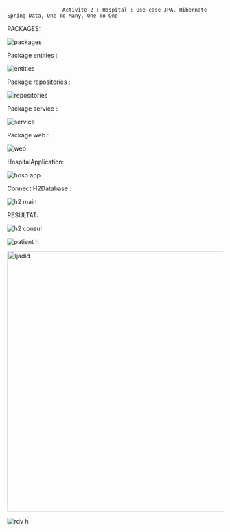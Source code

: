                       Activite 2 : Hospital : Use case JPA, Hibernate Spring Data, One To Many, One To One


PACKAGES:

![packages](https://user-images.githubusercontent.com/94021293/230780572-778337ba-11b2-4baf-b348-4aaf7cfe4b9e.png)

Package entities :


![entities](https://user-images.githubusercontent.com/94021293/230781622-e2ddf976-f7cd-4324-a384-b8dddc049f48.png)


Package repositories : 

![repositories](https://user-images.githubusercontent.com/94021293/230784415-14a39332-ebb0-43fe-a12e-274a4a24b147.png)


Package service : 

![service](https://user-images.githubusercontent.com/94021293/230784527-1ec506ab-3e1d-4386-9534-3b9df0782c0c.png)


Package web : 

![web](https://user-images.githubusercontent.com/94021293/230784564-8854eae7-c15b-4384-a258-beb2971c163e.png)

HospitalApplication:

![hosp app](https://user-images.githubusercontent.com/94021293/230784715-0ec40311-34ed-49be-8bc5-0376ac18be74.png)


Connect H2Database :

![h2 main](https://user-images.githubusercontent.com/94021293/230784780-77e7019b-955a-45a6-a9fe-2081b92a7fba.png)

RESULTAT: 

![h2 consul](https://user-images.githubusercontent.com/94021293/230784786-d7ac64a6-6480-4a4a-b1a9-3c5c5a824dba.png)


![patient h](https://user-images.githubusercontent.com/94021293/230784790-f94ef257-a677-4856-97e4-54ade0031ea9.png)


<img width="606" alt="ljadid" src="https://user-images.githubusercontent.com/106871413/232965074-7e345da6-165b-4ca4-adb5-e7b16179d575.png">


![rdv h](https://user-images.githubusercontent.com/94021293/230784811-c869e38c-1f53-46ef-a93c-e50ef58b023e.png)






